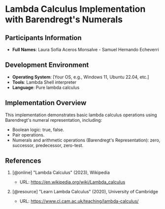 # Lambda Calculus Implementation with Barendregt's Numerals

## Participants Information
- **Full Names**: Laura Sofía Aceros Monsalve - Samuel Hernando Echeverri

## Development Environment
- **Operating System**: [Your OS, e.g., Windows 11, Ubuntu 22.04, etc.]
- **Tools**: Lambda Shell interpreter
- **Language**: Pure lambda calculus

## Implementation Overview
This implementation demonstrates basic lambda calculus operations using Barendregt's numeral representation, including:
- Boolean logic: true, false.
- Pair operations.
- Numerals and arithmetic operations (Barendregt's Representation): zero, successor, predecessor, zero-test.

## References 

1. [@online] "Lambda Calculus" (2023), Wikipedia
   - URL: https://en.wikipedia.org/wiki/Lambda_calculus

2. [@resource] "Learn Lambda Calculus" (2020), University of Cambridge
   - URL: https://www.cl.cam.ac.uk/teaching/lambda-calculus/
